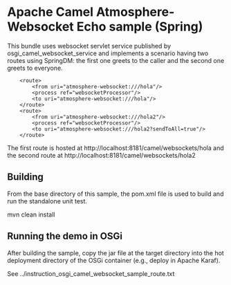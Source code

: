 Apache Camel Atmosphere-Websocket Echo sample (Spring)
=================================================

This bundle uses websocket servlet service published by
osgi_camel_websocket_service
and implements a scenario having two routes using SpringDM: 
the first one greets to the caller and the second one 
greets to everyone.

        <route>
            <from uri="atmosphere-websocket:///hola"/>
            <process ref="websocketProcessor"/>
            <to uri="atmosphere-websocket:///hola"/>
        </route>
        <route>
            <from uri="atmosphere-websocket:///hola2"/>
            <process ref="websocketProcessor"/>
            <to uri="atmosphere-websocket:///hola2?sendToAll=true"/>
        </route>

The first route is hosted at
  http://localhost:8181/camel/websockets/hola 
and the second route at 
  http://localhost:8181/camel/websockets/hola2

Building
--------
From the base directory of this sample, the pom.xml file
is used to build and run the standalone unit test.

  mvn clean install
  
Running the demo in OSGi
------------------------
After building the sample, copy the jar file at the target
directory into the hot deployment directory of the OSGi
container (e.g., deploy in Apache Karaf).

See
../instruction_osgi_camel_websocket_sample_route.txt
